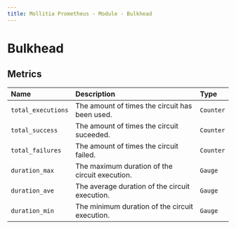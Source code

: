 ```yaml
---
title: Mollitia Prometheus - Module - Bulkhead
---
```

# Bulkhead

## Metrics

| Name               | Description                                    | Type      | 
|:-------------------|:-----------------------------------------------|:----------|
| `total_executions` | The amount of times the circuit has been used. | `Counter` |
| `total_success`    | The amount of times the circuit suceeded.      | `Counter` |
| `total_failures`   | The amount of times the circuit failed.        | `Counter` |
| `duration_max`     | The maximum duration of the circuit execution. | `Gauge`   |
| `duration_ave`     | The average duration of the circuit execution. | `Gauge`   |
| `duration_min`     | The minimum duration of the circuit execution. | `Gauge`   |
